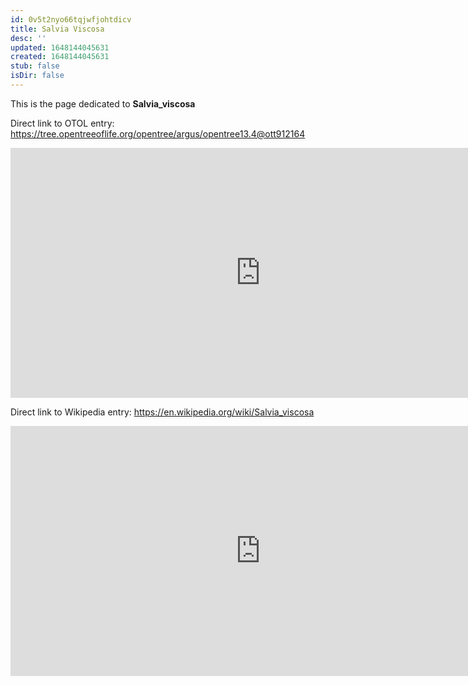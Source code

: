 ```yaml
---
id: 0v5t2nyo66tqjwfjohtdicv
title: Salvia Viscosa
desc: ''
updated: 1648144045631
created: 1648144045631
stub: false
isDir: false
---
```

This is the page dedicated to **Salvia_viscosa**


Direct link to OTOL entry: https://tree.opentreeoflife.org/opentree/argus/opentree13.4@ott912164



<html>
    <body>
    <iframe src="https://tree.opentreeoflife.org/opentree/argus/opentree13.4@ott912164"
    width="800" height="400" frameborder="0" allowfullscreen> </iframe>
    </body>
</html>
    


Direct link to Wikipedia entry: https://en.wikipedia.org/wiki/Salvia_viscosa



<html>
    <body>
    <iframe src="https://en.wikipedia.org/wiki/Salvia_viscosa"
    width="800" height="400" frameborder="0" allowfullscreen> </iframe>
    </body>
</html>
    
